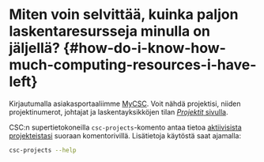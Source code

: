 
# Miten voin selvittää, kuinka paljon laskentaresursseja minulla on jäljellä? {#how-do-i-know-how-much-computing-resources-i-have-left}

Kirjautumalla asiakasportaaliimme [MyCSC](https://my.csc.fi).
Voit nähdä projektisi, niiden projektinumerot, johtajat ja laskentayksikköjen
tilan [*Projektit* sivulla](https://my.csc.fi/projects).

CSC:n supertietokoneilla `csc-projects`-komento antaa tietoa
[aktiivisista projekteistasi](../../computing/index.md#projects-and-quotas) suoraan
komentorivillä. Lisätietoja käytöstä saat ajamalla:

```bash
csc-projects --help
```
